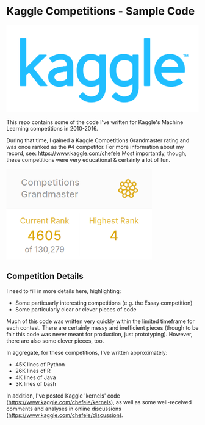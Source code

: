 # Kaggle Competitions - Sample Code

![](images/kaggle.png)

This repo contains some of the code I've written for Kaggle's Machine Learning competitions in 2010-2016. 

During that time, I gained a Kaggle Competitions Grandmaster rating and was once ranked as the #4 competitor.
For more information about my record, see: https://www.kaggle.com/chefele
Most importantly, though, these competitions were very educational & certainly a lot of fun. 

![](images/competitions-grandmaster.png)

## Competition Details

I need to fill in more details here, highlighting:
- Some particuarly interesting competitions (e.g. the Essay competition)
- Some particularly clear or clever pieces of code

Much of this code was written very quickly within the limited timeframe for each contest.
There are certainly messy and inefficient pieces (though to be fair this code was never 
meant for production, just prototyping). However, there are also some clever pieces, too.

In aggregate, for these competitions, I've written approximately:
- 45K lines of Python
- 26K lines of R
- 4K  lines of Java
- 3K  lines of bash

In addition, I've posted Kaggle 'kernels' code (https://www.kaggle.com/chefele/kernels), 
as well as some well-received comments and analyses in online discussions (https://www.kaggle.com/chefele/discussion). 

